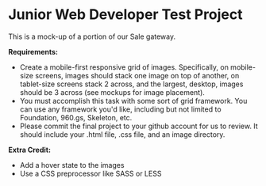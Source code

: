 # Junior Web Developer Test Project #

This is a mock-up of a portion of our Sale gateway.

**Requirements:**

* Create a mobile-first responsive grid of images. Specifically, on mobile-size screens, images should stack one image on top of another, on tablet-size screens stack 2 across, and the largest, desktop, images should be 3 across (see mockups for image placement).
* You must accomplish this task with some sort of grid framework. You can use any framework you'd like, including but not limited to Foundation, 960.gs, Skeleton, etc.
* Please commit the final project to your github account for us to review. It should include your .html file, .css file, and an image directory.

**Extra Credit:**

* Add a hover state to the images
* Use a CSS preprocessor like SASS or LESS